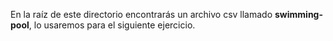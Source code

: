 En la raíz de este directorio encontrarás un archivo csv llamado **swimming-pool**, lo usaremos para el siguiente ejercicio.
